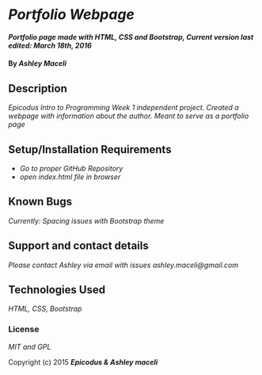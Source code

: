 # _Portfolio Webpage_

#### _Portfolio page made with HTML, CSS and Bootstrap, Current version last edited: March 18th, 2016_

#### By _**Ashley Maceli**_

## Description

_Epicodus Intro to Programming Week 1 independent project. Created a webpage with information about the author. Meant to serve as a portfolio page_

## Setup/Installation Requirements

* _Go to proper GitHub Repository_
* _open index.html file in browser_

## Known Bugs

_Currently: Spacing issues with Bootstrap theme_

## Support and contact details

_Please contact Ashley via email with issues_
_ashley.maceli@gmail.com_

## Technologies Used

_HTML, CSS, Bootstrap_

### License

*MIT and GPL*

Copyright (c) 2015 **_Epicodus & Ashley maceli_**
